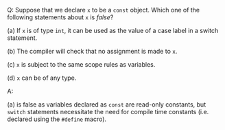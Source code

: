 Q: Suppose that we declare `x` to be a `const` object. Which one of the
following statements about `x` is <em>false</em>?

(a) If `x` is of type `int`, it can be used as the value of a case label in a
switch statement.

(b) The compiler will check that no assignment is made to `x`.

(c) `x` is subject to the same scope rules as variables.

(d) `x` can be of any type.

A:

(a) is false as variables declared as `const` are read-only constants, but
`switch` statements necessitate the need for compile time constants (i.e.
declared using the `#define` macro).
